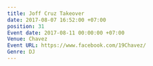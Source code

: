 ```yaml
---
title: Joff Cruz Takeover
date: 2017-08-07 16:52:00 +07:00
position: 31
Event date: 2017-08-11 00:00:00 +07:00
Venue: Chavez
Event URL: https://www.facebook.com/19Chavez/
Genre: DJ
---
```


